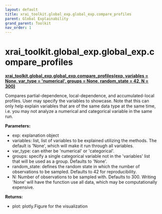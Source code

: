 ```yaml
---
layout: default
title: xrai_toolkit.global_exp.global_exp.compare_profiles
parent: Global Explainability
grand_parent: Toolkit
nav_order: 1
---
```


# xrai_toolkit.global_exp.global_exp.compare_profiles
**[xrai_toolkit.global_exp.global_exp.compare_profiles(exp, variables = None, var_type = 'numerical', groups = None, random_state = 42, N = 300)](https://github.com/gaberamolete/xrai_toolkit/blob/main/global_exp/global_exp.py)**


Compares partial-dependence, local-dependence, and accumulated-local profiles. User may specify the variables to showcase. Note that this can only help explain variables that are of the same data type at the same time, i.e. you may not analyze a numerical and categorical variable in the same run.


**Parameters:**
- exp: explanation object
- variables: list, list of variables to be explained utilizing the methods. The default is 'None', which will make it run through all variables.
- var_type: can either be 'numerical' or 'categorical'.
- groups: specify a single categorical variable not in the 'variables' list that will be used as a group. Defaults to 'None'.
- random_state: defines the random state in which the number of observations to be sampled. Defaults to 42 for reproducibility.
- N: Number of observations to be sampled with. Defaults to 300. Writing 'None' will have the function use all data, which may be computationally expensive.

**Returns:**
- plot: plotly.Figure for the visualization